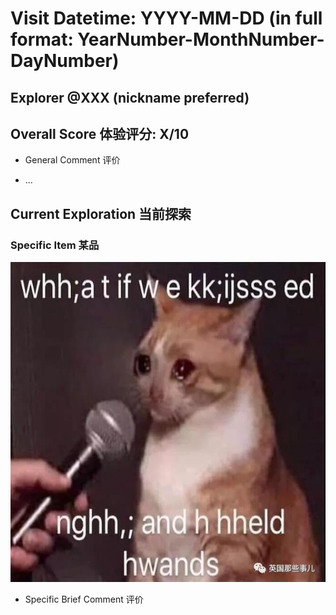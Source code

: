 # Visit Datetime: YYYY-MM-DD (in full format: YearNumber-MonthNumber-DayNumber)

## Explorer @XXX (nickname preferred)

## Overall Score 体验评分: X/10

- General Comment 评价

- ...

## Current Exploration 当前探索

### Specific Item 某品

![Item](Template_PixDatetime/TemplateDatetime001.jpg)

- Specific Brief Comment 评价
